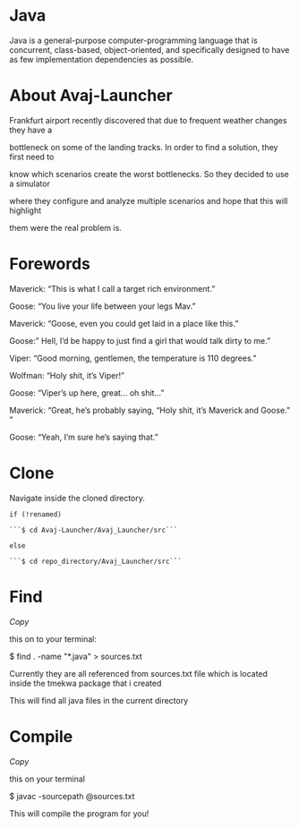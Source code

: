 # Java
Java is a general-purpose computer-programming language that is concurrent, class-based, object-oriented, and specifically designed to have as few implementation dependencies as possible.

# About Avaj-Launcher

Frankfurt airport recently discovered that due to frequent weather changes they have a

bottleneck on some of the landing tracks. In order to find a solution, they first need to

know which scenarios create the worst bottlenecks. So they decided to use a simulator

where they configure and analyze multiple scenarios and hope that this will highlight

them were the real problem is.

# Forewords

Maverick: “This is what I call a target rich environment.”

Goose: “You live your life between your legs Mav.”

Maverick: “Goose, even you could get laid in a place like this.”

Goose:” Hell, I’d be happy to just find a girl that would talk dirty to me.”

Viper: “Good morning, gentlemen, the temperature is 110 degrees.”

Wolfman: “Holy shit, it’s Viper!”

Goose: “Viper’s up here, great... oh shit...”

Maverick: “Great, he’s probably saying, “Holy shit, it’s Maverick and Goose.” ”

Goose: “Yeah, I’m sure he’s saying that.”

# Clone 

Navigate inside the cloned directory.

```if (!renamed)```

	```$ cd Avaj-Launcher/Avaj_Launcher/src```

```else```

	```$ cd repo_directory/Avaj_Launcher/src```

# Find

*Copy* 

this on to your terminal:

$ find . -name "*.java" > sources.txt         

Currently they are all referenced from sources.txt file which is located inside the tmekwa package that i created 
 

This will find all java files in the current directory

# Compile

*Copy* 

this on your terminal

$ javac -sourcepath @sources.txt

This will compile the program for you!
